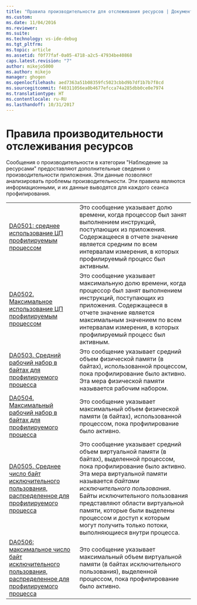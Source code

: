 ```yaml
---
title: "Правила производительности для отслеживания ресурсов | Документы Майкрософт"
ms.custom: 
ms.date: 11/04/2016
ms.reviewer: 
ms.suite: 
ms.technology: vs-ide-debug
ms.tgt_pltfrm: 
ms.topic: article
ms.assetid: f0f77faf-0a05-4718-a2c5-47934be40868
caps.latest.revision: "7"
author: mikejo5000
ms.author: mikejo
manager: ghogen
ms.openlocfilehash: aed7363a51b08359fc5023cbbd9b7df1b7b7f8cd
ms.sourcegitcommit: f40311056ea0b4677efcca74a285dbb0ce0e7974
ms.translationtype: HT
ms.contentlocale: ru-RU
ms.lasthandoff: 10/31/2017
---
```

# <a name="resource-monitoring-performance-rules"></a>Правила производительности отслеживания ресурсов
Сообщения о производительности в категории "Наблюдение за ресурсами" предоставляют дополнительные сведения о производительности приложения. Эти данные позволяют анализировать проблемы производительности. Эти правила являются информационными, и их данные выводятся для каждого сеанса профилирования.  
  
|||  
|-|-|  
|[DA0501: среднее использование ЦП профилируемым процессом](../profiling/da0501-average-cpu-consumption-by-the-process-being-profiled.md)|Это сообщение указывает долю времени, когда процессор был занят выполнением инструкций, поступающих из приложения. Содержащееся в отчете значение является средним по всем интервалам измерения, в которых профилируемый процесс был активным.|  
|[DA0502. Максимальное использование ЦП профилируемым процессом](../profiling/da0502-maximum-cpu-consumption-by-the-process-being-profiled.md)|Это сообщение указывает максимальную долю времени, когда процессор был занят выполнением инструкций, поступающих из приложения. Содержащееся в отчете значение является максимальным значением по всем интервалам измерения, в которых профилируемый процесс был активным.|  
|[DA0503. Средний рабочий набор в байтах для профилируемого процесса](../profiling/da0503-average-working-set-in-bytes-for-the-process-being-profiled.md)|Это сообщение указывает средний объем физической памяти (в байтах), использованной процессом, пока профилирование было активно. Эта мера физической памяти называется рабочим набором.|  
|[DA0504. Максимальный рабочий набор в байтах для профилируемого процесса](../profiling/da0504-maximum-working-set-in-bytes-for-the-process-being-profiled.md)|Это сообщение указывает максимальный объем физической памяти (в байтах), использованной процессом, пока профилирование было активно.|  
|[DA0505. Среднее число байт исключительного пользования, распределенное для профилируемого процесса](../profiling/da0505-average-private-bytes-allocated-for-the-process-being-profiled.md)|Это сообщение указывает средний объем виртуальной памяти (в байтах), выделенной процессом, пока профилирование было активно. Эта мера виртуальной памяти называется *байтами исключительного пользования*. Байты исключительного пользования представляют области виртуальной памяти, которые были выделены процессом и доступ к которым могут получить только потоки, выполняющиеся внутри процесса.|  
|[DA0506: максимальное число байт исключительного пользования, распределенное для профилируемого процесса](../profiling/da0506-maximum-private-bytes-allocated-for-the-process-being-profiled.md)|Это сообщение указывает максимальный объем виртуальной памяти (в байтах исключительного пользования), выделенной процессом, пока профилирование было активно.|